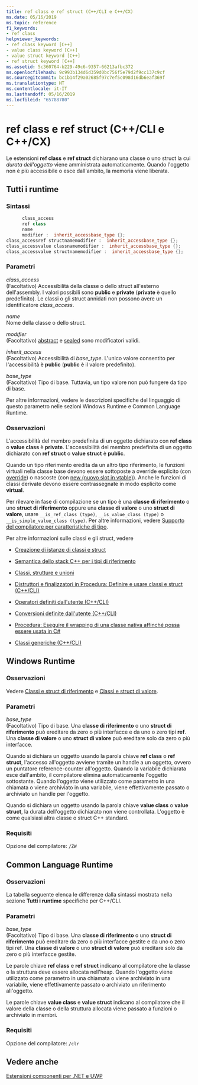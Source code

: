 ```yaml
---
title: ref class e ref struct (C++/CLI e C++/CX)
ms.date: 05/16/2019
ms.topic: reference
f1_keywords:
- ref class
helpviewer_keywords:
- ref class keyword [C++]
- value class keyword [C++]
- value struct keyword [C++]
- ref struct keyword [C++]
ms.assetid: 5c360764-b229-49c6-9357-66213afbc372
ms.openlocfilehash: 9c993b134d6d359d0bc756f5e79d2f9cc137c9cf
ms.sourcegitcommit: bc1b14f29a02685f97c7ef5c098d16db6eaf369f
ms.translationtype: HT
ms.contentlocale: it-IT
ms.lasthandoff: 05/16/2019
ms.locfileid: "65788780"
---
```

# <a name="ref-class-and-ref-struct--ccli-and-ccx"></a>ref class e ref struct (C++/CLI e C++/CX)

Le estensioni **ref class** e **ref struct** dichiarano una classe o uno struct la cui *durata dell'oggetto* viene amministrata automaticamente. Quando l'oggetto non è più accessibile o esce dall'ambito, la memoria viene liberata.

## <a name="all-runtimes"></a>Tutti i runtime

### <a name="syntax"></a>Sintassi

```cpp
      class_access
      ref class
      name
      modifier :  inherit_accessbase_type {};
class_accessref structnamemodifier :  inherit_accessbase_type {};
class_accessvalue classnamemodifier :  inherit_accessbase_type {};
class_accessvalue structnamemodifier :  inherit_accessbase_type {};
```

### <a name="parameters"></a>Parametri

*class_access*<br/>
(Facoltativo) Accessibilità della classe o dello struct all'esterno dell'assembly. I valori possibili sono **public** e **private** (**private** è quello predefinito). Le classi o gli struct annidati non possono avere un identificatore *class_access*.

*name*<br/>
Nome della classe o dello struct.

*modifier*<br/>
(Facoltativo) [abstract](abstract-cpp-component-extensions.md) e [sealed](sealed-cpp-component-extensions.md) sono modificatori validi.

*inherit_access*<br/>
(Facoltativo) Accessibilità di *base_type*. L'unico valore consentito per l'accessibilità è **public** (**public** è il valore predefinito).

*base_type*<br/>
(Facoltativo) Tipo di base. Tuttavia, un tipo valore non può fungere da tipo di base.

Per altre informazioni, vedere le descrizioni specifiche del linguaggio di questo parametro nelle sezioni Windows Runtime e Common Language Runtime.

### <a name="remarks"></a>Osservazioni

L'accessibilità del membro predefinita di un oggetto dichiarato con **ref class** o **value class** è **private**. L'accessibilità del membro predefinita di un oggetto dichiarato con **ref struct** o **value struct** è **public**.

Quando un tipo riferimento eredita da un altro tipo riferimento, le funzioni virtuali nella classe base devono essere sottoposte a override esplicito (con [override](override-cpp-component-extensions.md)) o nascoste (con [new (nuovo slot in vtable)](new-new-slot-in-vtable-cpp-component-extensions.md)). Anche le funzioni di classi derivate devono essere contrassegnate in modo esplicito come **virtual**.

Per rilevare in fase di compilazione se un tipo è una **classe di riferimento** o uno **struct di riferimento** oppure una **classe di valore** o uno **struct di valore**, usare `__is_ref_class (type)`, `__is_value_class (type)` o `__is_simple_value_class (type)`. Per altre informazioni, vedere [Supporto del compilatore per caratteristiche di tipo](compiler-support-for-type-traits-cpp-component-extensions.md).

Per altre informazioni sulle classi e gli struct, vedere

- [Creazione di istanze di classi e struct](../dotnet/how-to-define-and-consume-classes-and-structs-cpp-cli.md)

- [Semantica dello stack C++ per i tipi di riferimento](../dotnet/cpp-stack-semantics-for-reference-types.md)

- [Classi, strutture e unioni](../cpp/classes-and-structs-cpp.md)

- [Distruttori e finalizzatori in Procedura: Definire e usare classi e struct (C++/CLI)](../dotnet/how-to-define-and-consume-classes-and-structs-cpp-cli.md#BKMK_Destructors_and_finalizers)

- [Operatori definiti dall'utente (C++/CLI)](../dotnet/user-defined-operators-cpp-cli.md)

- [Conversioni definite dall'utente (C++/CLI)](../dotnet/user-defined-conversions-cpp-cli.md)

- [Procedura: Eseguire il wrapping di una classe nativa affinché possa essere usata in C#](../dotnet/how-to-wrap-native-class-for-use-by-csharp.md)

- [Classi generiche (C++/CLI)](generic-classes-cpp-cli.md)

## <a name="windows-runtime"></a>Windows Runtime

### <a name="remarks"></a>Osservazioni

Vedere [Classi e struct di riferimento](../cppcx/ref-classes-and-structs-c-cx.md) e [Classi e struct di valore](https://msdn.microsoft.com/library/windows/apps/hh699861.aspx).

### <a name="parameters"></a>Parametri

*base_type*<br/>
(Facoltativo) Tipo di base. Una **classe di riferimento** o uno **struct di riferimento** può ereditare da zero o più interfacce e da uno o zero tipi **ref**. Una **classe di valore** o uno **struct di valore** può ereditare solo da zero o più interfacce.

Quando si dichiara un oggetto usando la parola chiave **ref class** o **ref struct**, l'accesso all'oggetto avviene tramite un handle a un oggetto, ovvero un puntatore reference-counter all'oggetto. Quando la variabile dichiarata esce dall'ambito, il compilatore elimina automaticamente l'oggetto sottostante. Quando l'oggetto viene utilizzato come parametro in una chiamata o viene archiviato in una variabile, viene effettivamente passato o archiviato un handle per l'oggetto.

Quando si dichiara un oggetto usando la parola chiave **value class** o **value struct**, la durata dell'oggetto dichiarato non viene controllata. L'oggetto è come qualsiasi altra classe o struct C++ standard.

### <a name="requirements"></a>Requisiti

Opzione del compilatore: `/ZW`

## <a name="common-language-runtime"></a>Common Language Runtime

### <a name="remarks"></a>Osservazioni

La tabella seguente elenca le differenze dalla sintassi mostrata nella sezione **Tutti i runtime** specifiche per C++/CLI.

### <a name="parameters"></a>Parametri

*base_type*<br/>
(Facoltativo) Tipo di base. Una **classe di riferimento** o uno **struct di riferimento** può ereditare da zero o più interfacce gestite e da uno o zero tipi ref. Una **classe di valore** o uno **struct di valore** può ereditare solo da zero o più interfacce gestite.

Le parole chiave **ref class** e **ref struct** indicano al compilatore che la classe o la struttura deve essere allocata nell'heap. Quando l'oggetto viene utilizzato come parametro in una chiamata o viene archiviato in una variabile, viene effettivamente passato o archiviato un riferimento all'oggetto.

Le parole chiave **value class** e **value struct** indicano al compilatore che il valore della classe o della struttura allocata viene passato a funzioni o archiviato in membri.

### <a name="requirements"></a>Requisiti

Opzione del compilatore: `/clr`

## <a name="see-also"></a>Vedere anche

[Estensioni componenti per .NET e UWP](component-extensions-for-runtime-platforms.md)